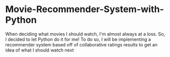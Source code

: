 # Movie-Recommender-System-with-Python

When deciding what movies I should watch, I'm almost always at a loss. So, I decided to let Python do it for me! To do so, I will be implementing a recommender system based off of collaborative ratings results to get an idea of what I should watch next
